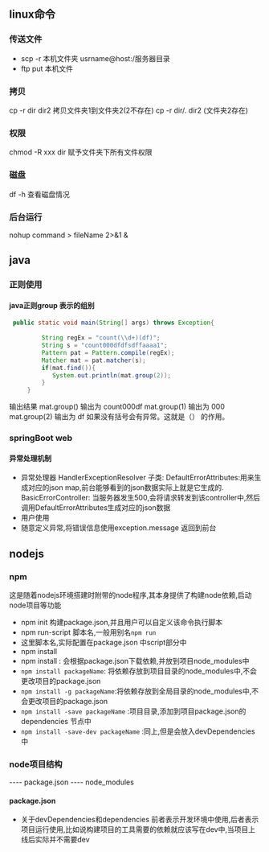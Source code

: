 ## linux命令
### 传送文件
- scp -r 本机文件夹 usrname@host:/服务器目录
- ftp  put 本机文件
### 拷贝
cp -r dir dir2 拷贝文件夹1到文件夹2(2不存在)
cp -r dir/. dir2 (文件夹2存在)
### 权限
chmod -R xxx dir 赋予文件夹下所有文件权限
### 磁盘
df -h 查看磁盘情况
### 后台运行
nohup command > fileName 2>&1 &
## java
### 正则使用
#### java正则group 表示的组别
```java
 public static void main(String[] args) throws Exception{
         
         String regEx = "count(\\d+)(df)";  
         String s = "count000dfdfsdffaaaa1";  
         Pattern pat = Pattern.compile(regEx);  
         Matcher mat = pat.matcher(s);  
         if(mat.find()){
            System.out.println(mat.group(2));
         }
     }
```
输出结果
mat.group() 输出为 count000df
mat.group(1) 输出为 000
mat.group(2) 输出为 df
如果没有括号会有异常。这就是（） 的作用。
### springBoot web
#### 异常处理机制
- 异常处理器
HandlerExceptionResolver 子类:
DefaultErrorAttributes:用来生成对应的json map,前台能够看到的json数据实际上就是它生成的.
BasicErrorController: 当服务器发生500,会将请求转发到该controller中,然后调用DefaultErrorAttributes生成对应的json数据
- 用户使用
 - 随意定义异常,将错误信息使用exception.message 返回到前台
## nodejs
### npm
这是随着nodejs环境搭建时附带的node程序,其本身提供了构建node依赖,启动node项目等功能
- npm init
构建package.json,并且用户可以自定义该命令执行脚本
- npm run-script 脚本名,一般用别名`npm run`
 - 这里脚本名,实际配置在package.json 中script部分中
- npm install
 - npm install : 会根据package.json下载依赖,并放到项目node_modules中
 - `npm install packageName`: 将依赖存放到项目目录的node_modules中,不会更改项目的package.json
 - `npm install -g packageName`:将依赖存放到全局目录的node_modules中,不会更改项目的package.json
 - `npm install -save packageName` :项目目录,添加到项目package.json的dependencies 节点中
 - `npm install -save-dev packageName` :同上,但是会放入devDependencies 中
### node项目结构
---- package.json
---- node_modules
#### package.json
- 关于devDependencies和dependencies 
前者表示开发环境中使用,后者表示项目运行使用,比如说构建项目的工具需要的依赖就应该写在dev中,当项目上线后实际并不需要dev
